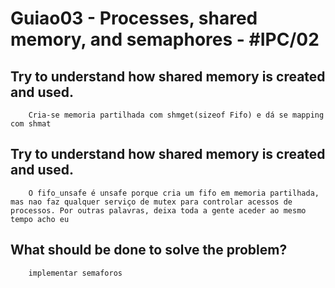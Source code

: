 # Guiao03 - Processes, shared memory, and semaphores - #IPC/02

## Try to understand how shared memory is created and used.

		Cria-se memoria partilhada com shmget(sizeof Fifo) e dá se mapping com shmat

## Try to understand how shared memory is created and used.

		O fifo_unsafe é unsafe porque cria um fifo em memoria partilhada, mas nao faz qualquer serviço de mutex para controlar acessos de processos. Por outras palavras, deixa toda a gente aceder ao mesmo tempo acho eu

## What should be done to solve the problem?

		implementar semaforos



